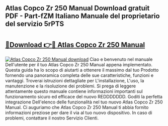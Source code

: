 ## Atlas Copco Zr 250 Manual Download gratuit PDF - Part-fZM Italiano Manuale del proprietario del servizio 5rPTS

# <h2><a href="http://df9gmrd.blite.top/?on=Atlas+Copco+Zr+250+Manual">🔗Download 👉🔴 Atlas Copco Zr 250 Manual</a></h2>

[![Atlas Copco Zr 250 Manual download](https://i.imgur.com/lujVjoI.png)](http://df9gmrd.blite.top/?on=Atlas+Copco+Zr+250+Manual)
Ciao e benvenuto nel manuale Dell'utente per il tuo Atlas Copco Zr 250 Manual appena implementato. Questa guida ha lo scopo di aiutarti a ottenere il massimo dal tuo Prodotto fornendo una panoramica completa delle sue caratteristiche, funzioni e vantaggi. Troverai istruzioni dettagliate per L'installazione, L'uso, la manutenzione e la risoluzione dei problemi. Si prega di leggere attentamente questo manuale contiene informazioni importanti sul funzionamento sicuro ed efficace del nuovo REDDDDDDD. Goditi la perfetta integrazione Dell'elenco delle funzionalità nel tuo nuovo Atlas Copco Zr 250 Manual. Ci auguriamo che Atlas Copco Zr 250 Manual ti abbia fornito informazioni preziose per dare il via al tuo nuovo dispositivo. In caso di problemi, contattare il nostro Servizio Clienti.
